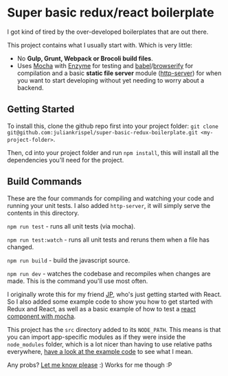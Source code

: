 # Super basic redux/react boilerplate

I got kind of tired by the over-developed boilerplates that are out there. 

This project contains what I usually start with. Which is very little:

- No __Gulp, Grunt, Webpack or Brocoli build files__.
- Uses [Mocha](http://mochajs.org/) with [Enzyme](https://github.com/airbnb/enzyme/) for testing and [babel](babeljs.io)/[browserify](http://browserify.org/) for compilation and a basic __static file server__ module ([http-server](https://www.npmjs.com/package/http-server)) for when you want to start developing without yet needing to worry about a backend.

## Getting Started 
To install this, clone the github repo first into your project folder: `git clone git@github.com:juliankrispel/super-basic-redux-boilerplate.git <my-project-folder>`.

Then, cd into your project folder and run `npm install`, this will install all the dependencies you'll need for the project.

## Build Commands

These are the four commands for compiling and watching your code and running your unit tests. I also added `http-server`, it will simply serve the contents in this directory.

`npm run test` - runs all unit tests (via mocha).

`npm run test:watch` - runs all unit tests and reruns them when a file has changed.

`npm run build` - build the javascript source.

`npm run dev` - watches the codebase and recompiles when changes are made. This is the command you'll use most often.

I originally wrote this for my friend [JP](https://twitter.com/jipiboily), who's just getting started with React. So I also added some example code to show you how to get started with Redux and React, as well as a basic example of how to test a [react component with mocha](https://github.com/juliankrispel/super-basic-redux-boilerplate/blob/master/src/app/example/__tests__/component.js).

This project has the `src` directory added to its `NODE_PATH`. This means is that you can import app-specific modules as if they were inside the `node_modules` folder, which is a lot nicer than having to use relative paths everywhere, [have a look at the example code](https://github.com/juliankrispel/super-basic-redux-boilerplate/blob/master/src/app/index.js#L4) to see what I mean.

Any probs? [Let me know please](https://github.com/juliankrispel/super-basic-redux-boilerplate/issues) :) Works for me though :P
